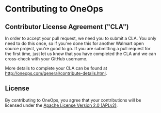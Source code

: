 # Contributing to OneOps

## Contributor License Agreement ("CLA")

In order to accept your pull request, we need you to submit a CLA. You only need to do this once, so if you've done this for another Walmart open source project, you're good to go. If you are submitting a pull request for the first time, just let us know that you have completed the CLA and we can cross-check with your GitHub username.

More details to complete your CLA can be found at <http://oneops.com/general/contribute-details.html>.

## License

By contributing to OneOps, you agree that your contributions will be licensed under the [Apache License Version 2.0 (APLv2)](LICENSE).